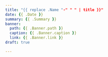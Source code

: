 ```yaml
---
title: "{{ replace .Name "-" " " | title }}"
date: {{ .Date }}
summary: {{ .Summary }}
banner:
  path: {{ .Banner.path }}
  caption: {{ .Banner.caption }}
  link: {{ .Banner.link }}
draft: true

---
```


